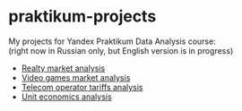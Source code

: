 # praktikum-projects
My projects for Yandex Praktikum Data Analysis course:<br>
(right now in Russian only, but English version is in progress)

- [Realty market analysis](https://github.com/nicolayoguy/praktikum-projects/blob/main/spb_realty_project.ipynb)
- [Video games market analysis](https://github.com/nicolayoguy/praktikum-projects/blob/main/games.ipynb)
- [Telecom operator tariffs analysis](https://github.com/nicolayoguy/praktikum-projects/blob/main/telecom_tariff_project.ipynb)
- [Unit economics analysis](https://github.com/nicolayoguy/praktikum-projects/blob/main/bi_project_git_ver.ipynb)
